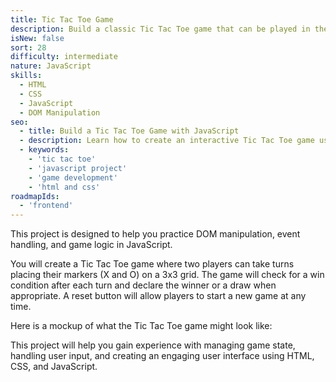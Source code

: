 ```yaml
---
title: Tic Tac Toe Game
description: Build a classic Tic Tac Toe game that can be played in the browser.
isNew: false
sort: 28
difficulty: intermediate
nature: JavaScript
skills:
  - HTML
  - CSS
  - JavaScript
  - DOM Manipulation
seo:
  - title: Build a Tic Tac Toe Game with JavaScript
  - description: Learn how to create an interactive Tic Tac Toe game using JavaScript, HTML, and CSS.
  - keywords:
    - 'tic tac toe'
    - 'javascript project'
    - 'game development'
    - 'html and css'
roadmapIds:  
  - 'frontend'
---
```


This project is designed to help you practice DOM manipulation, event handling, and game logic in JavaScript.

You will create a Tic Tac Toe game where two players can take turns placing their markers (X and O) on a 3x3 grid. The game will check for a win condition after each turn and declare the winner or a draw when appropriate. A reset button will allow players to start a new game at any time.

Here is a mockup of what the Tic Tac Toe game might look like:

<!-- [![Tic Tac Toe Game](https://assets.roadmap.sh/guest/tic-tac-toe.png)](https://assets.roadmap.sh/guest/tic-tac-toe.png) -->

This project will help you gain experience with managing game state, handling user input, and creating an engaging user interface using HTML, CSS, and JavaScript.
